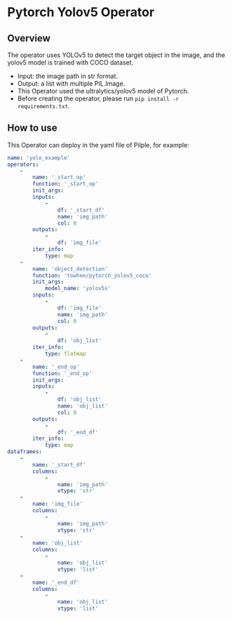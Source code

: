 # Pytorch Yolov5 Operator

## Overview

The operator uses YOLOv5 to detect the target object in the image, and the yolov5 model is trained with COCO dataset.

- Input: the image path in str format.
- Output: a list with multiple PIL.Image.
- This Operator used the ultralytics/yolov5 model of Pytorch.
- Before creating the operator, please run `pip install -r requirements.txt`.

## How to use

This Operator can deploy in the yaml file of Pilple, for example:

```yaml
name: 'yolo_example'
operators:
    -
        name: '_start_op'
        function: '_start_op'
        init_args:
        inputs:
            -
                df: '_start_df'
                name: 'img_path'
                col: 0
        outputs:
            -
                df: 'img_file'
        iter_info:
            type: map
    -
        name: 'object_detection'
        function: 'towhee/pytorch_yolov5_coco'
        init_args:
            model_name: 'yolov5s'
        inputs:
            -
                df: 'img_file'
                name: 'img_path'
                col: 0
        outputs:
            -
                df: 'obj_list'
        iter_info:
            type: flatmap
    -
        name: '_end_op'
        function: '_end_op'
        init_args:
        inputs:
            -
                df: 'obj_list'
                name: 'obj_list'
                col: 0
        outputs:
            -
                df: '_end_df'
        iter_info:
            type: map
dataframes:
    -
        name: '_start_df'
        columns:
            -
                name: 'img_path'
                vtype: 'str'
    -
        name: 'img_file'
        columns:
            -
                name: 'img_path'
                vtype: 'str'
    -
        name: 'obj_list'
        columns:
            -
                name: 'obj_list'
                vtype: 'list'
    -
        name: '_end_df'
        columns:
            -
                name: 'obj_list'
                vtype: 'list'
```
